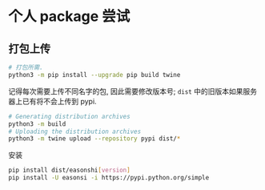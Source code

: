 # 个人 package 尝试

## 打包上传

```sh
# 打包所需.
python3 -m pip install --upgrade pip build twine
```

记得每次需要上传不同名字的包, 因此需要修改版本号; `dist` 中的旧版本如果服务器上已有将不会上传到 pypi.

```sh
# Generating distribution archives
python3 -m build
# Uploading the distribution archives
python3 -m twine upload --repository pypi dist/*
```

安装

```sh
pip install dist/easonshi[version]
pip install -U easonsi -i https://pypi.python.org/simple
```
